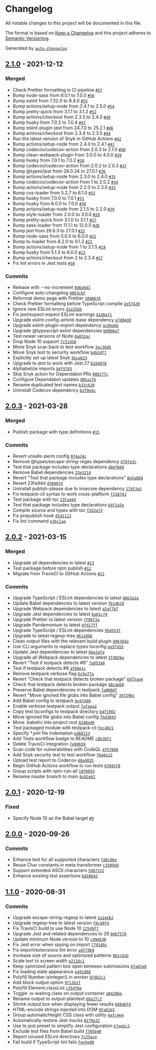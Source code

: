 # Changelog

All notable changes to this project will be documented in this file.

The format is based on [Keep a Changelog](https://keepachangelog.com/en/1.0.0/)
and this project adheres to [Semantic Versioning](https://semver.org/spec/v2.0.0.html).

Generated by [`auto-changelog`](https://github.com/CookPete/auto-changelog).

## [2.1.0](https://github.com/wimpyprogrammer/regex-to-strings/compare/2.0.3...2.1.0) - 2021-12-12

### Merged

- Check Prettier formatting in CI pipeline [`#57`](https://github.com/wimpyprogrammer/regex-to-strings/pull/57)
- Bump node-sass from 6.0.1 to 7.0.0 [`#56`](https://github.com/wimpyprogrammer/regex-to-strings/pull/56)
- Bump eslint from 7.32.0 to 8.4.0 [`#55`](https://github.com/wimpyprogrammer/regex-to-strings/pull/55)
- Bump actions/setup-node from 2.4.1 to 2.5.0 [`#54`](https://github.com/wimpyprogrammer/regex-to-strings/pull/54)
- Bump pretty-quick from 3.1.1 to 3.1.2 [`#52`](https://github.com/wimpyprogrammer/regex-to-strings/pull/52)
- Bump actions/checkout from 2.3.5 to 2.4.0 [`#49`](https://github.com/wimpyprogrammer/regex-to-strings/pull/49)
- Bump husky from 7.0.2 to 7.0.4 [`#47`](https://github.com/wimpyprogrammer/regex-to-strings/pull/47)
- Bump eslint-plugin-jest from 24.7.0 to 25.2.1 [`#46`](https://github.com/wimpyprogrammer/regex-to-strings/pull/46)
- Bump actions/checkout from 2.3.4 to 2.3.5 [`#44`](https://github.com/wimpyprogrammer/regex-to-strings/pull/44)
- Run the latest version of Snyk in GitHub Actions [`#42`](https://github.com/wimpyprogrammer/regex-to-strings/pull/42)
- Bump actions/setup-node from 2.4.0 to 2.4.1 [`#41`](https://github.com/wimpyprogrammer/regex-to-strings/pull/41)
- Bump codecov/codecov-action from 2.0.3 to 2.1.0 [`#40`](https://github.com/wimpyprogrammer/regex-to-strings/pull/40)
- Bump clean-webpack-plugin from 3.0.0 to 4.0.0 [`#39`](https://github.com/wimpyprogrammer/regex-to-strings/pull/39)
- Bump husky from 7.0.1 to 7.0.2 [`#38`](https://github.com/wimpyprogrammer/regex-to-strings/pull/38)
- Bump codecov/codecov-action from 2.0.2 to 2.0.3 [`#37`](https://github.com/wimpyprogrammer/regex-to-strings/pull/37)
- Bump @types/jest from 26.0.24 to 27.0.1 [`#36`](https://github.com/wimpyprogrammer/regex-to-strings/pull/36)
- Bump actions/setup-node from 2.3.0 to 2.4.0 [`#35`](https://github.com/wimpyprogrammer/regex-to-strings/pull/35)
- Bump codecov/codecov-action from 1 to 2.0.2 [`#34`](https://github.com/wimpyprogrammer/regex-to-strings/pull/34)
- Bump actions/setup-node from 2.2.0 to 2.3.0 [`#33`](https://github.com/wimpyprogrammer/regex-to-strings/pull/33)
- Bump css-loader from 5.2.7 to 6.1.0 [`#32`](https://github.com/wimpyprogrammer/regex-to-strings/pull/32)
- Bump husky from 7.0.0 to 7.0.1 [`#31`](https://github.com/wimpyprogrammer/regex-to-strings/pull/31)
- Bump husky from 6.0.0 to 7.0.0 [`#30`](https://github.com/wimpyprogrammer/regex-to-strings/pull/30)
- Bump actions/setup-node from 2.1.5 to 2.2.0 [`#29`](https://github.com/wimpyprogrammer/regex-to-strings/pull/29)
- Bump style-loader from 2.0.0 to 3.0.0 [`#28`](https://github.com/wimpyprogrammer/regex-to-strings/pull/28)
- Bump pretty-quick from 3.1.0 to 3.1.1 [`#27`](https://github.com/wimpyprogrammer/regex-to-strings/pull/27)
- Bump sass-loader from 11.1.1 to 12.0.0 [`#26`](https://github.com/wimpyprogrammer/regex-to-strings/pull/26)
- Bump jest from 26.6.3 to 27.0.1 [`#25`](https://github.com/wimpyprogrammer/regex-to-strings/pull/25)
- Bump node-sass from 5.0.0 to 6.0.0 [`#22`](https://github.com/wimpyprogrammer/regex-to-strings/pull/22)
- Bump ts-loader from 8.2.0 to 9.1.2 [`#21`](https://github.com/wimpyprogrammer/regex-to-strings/pull/21)
- Bump actions/setup-node from 1 to 2.1.5 [`#19`](https://github.com/wimpyprogrammer/regex-to-strings/pull/19)
- Bump husky from 5.1.3 to 6.0.0 [`#23`](https://github.com/wimpyprogrammer/regex-to-strings/pull/23)
- Bump actions/checkout from 2 to 2.3.4 [`#17`](https://github.com/wimpyprogrammer/regex-to-strings/pull/17)
- Fix lint errors in Jest tests [`#16`](https://github.com/wimpyprogrammer/regex-to-strings/pull/16)

### Commits

- Release with --no-increment [`9d6d4d1`](https://github.com/wimpyprogrammer/regex-to-strings/commit/9d6d4d11997331d0693ce637056837f42a20a3b5)
- Configure auto-changelog [`4063cbf`](https://github.com/wimpyprogrammer/regex-to-strings/commit/4063cbff99f91676e058b2310a80e00a098e0460)
- Reformat demo page with Prettier [`3096635`](https://github.com/wimpyprogrammer/regex-to-strings/commit/309663592af78695b4bd219a88fcfcea89fa41ff)
- Check Prettier formatting before TypeScript compile [`2e57420`](https://github.com/wimpyprogrammer/regex-to-strings/commit/2e57420d027d3d646cd6bd30b63b57f67eb548b9)
- Ignore new ESLint errors [`d1e25bb`](https://github.com/wimpyprogrammer/regex-to-strings/commit/d1e25bb2e9a865fbbc26d636c15e651e9dbe56ee)
- Fix jest/expect-expect ESLint warnings [`41d8af1`](https://github.com/wimpyprogrammer/regex-to-strings/commit/41d8af1e7b8db9a19470acee3630a655387cab61)
- Upgrade eslint-config-airbnb-base dependency [`e7d04dd`](https://github.com/wimpyprogrammer/regex-to-strings/commit/e7d04dd55c2ba52d20635294f46d28b1f0c2aed2)
- Upgrade eslint-plugin-import dependency [`ac04abb`](https://github.com/wimpyprogrammer/regex-to-strings/commit/ac04abbadecff89df5ba89a6fa7e46305eb1cc7d)
- Upgrade @typescript-eslint dependencies [`b0906e7`](https://github.com/wimpyprogrammer/regex-to-strings/commit/b0906e7d199e1d811e895455b1e98f5c55793981)
- Test newer versions of Node [`0a032ac`](https://github.com/wimpyprogrammer/regex-to-strings/commit/0a032acc6bcd1036152f32d4572a7600990b9870)
- Drop Node 10 support [`7c51d3d`](https://github.com/wimpyprogrammer/regex-to-strings/commit/7c51d3d2739302eb885a0e966ff29798e2f3e81e)
- Move Snyk scan back to test workflow [`3ac26db`](https://github.com/wimpyprogrammer/regex-to-strings/commit/3ac26db7b0f932a613dc69080bf5080e01034396)
- Move Snyk test to security workflow [`b4b2df7`](https://github.com/wimpyprogrammer/regex-to-strings/commit/b4b2df723eadebafcb5a26f6b1cdcfe2c74f74c5)
- Explicitly set up latest Snyk [`5bce623`](https://github.com/wimpyprogrammer/regex-to-strings/commit/5bce6237e133ec26f0b1301f299ced0ab82bc414)
- Upgrade ts-jest to work with Jest 27 [`b2d4878`](https://github.com/wimpyprogrammer/regex-to-strings/commit/b2d48785b0df0251b1ccd2cc0a163624918a81da)
- Alphabetize imports [`94f9703`](https://github.com/wimpyprogrammer/regex-to-strings/commit/94f970394f51d909001ae766bd23cee5bdce26ba)
- Skip Snyk action for Dependabot PRs [`08817fc`](https://github.com/wimpyprogrammer/regex-to-strings/commit/08817fc5f8ac7511179b2e499983ee2bb5df5f52)
- Configure Dependabot updates [`905a1f6`](https://github.com/wimpyprogrammer/regex-to-strings/commit/905a1f684eefdf10b358327bf33b0f2e42abbb10)
- Rename duplicated test names [`b15cb20`](https://github.com/wimpyprogrammer/regex-to-strings/commit/b15cb2005325c5ad27954e88c563385e10f14c38)
- Uninstall Codecov dependency [`62f9e4c`](https://github.com/wimpyprogrammer/regex-to-strings/commit/62f9e4cf819422a01987c710ecf465fca2bf7101)

## [2.0.3](https://github.com/wimpyprogrammer/regex-to-strings/compare/2.0.2...2.0.3) - 2021-03-28

### Merged

- Publish package with type definitions [`#15`](https://github.com/wimpyprogrammer/regex-to-strings/pull/15)

### Commits

- Revert unsafe-perm config [`074a24c`](https://github.com/wimpyprogrammer/regex-to-strings/commit/074a24c86bacc414999bca565faefb0a71464149)
- Remove @types/escape-string-regex dependency [`d79fe3c`](https://github.com/wimpyprogrammer/regex-to-strings/commit/d79fe3cad6d7f5ad0490cedbaab767f673d3f954)
- Test that package includes type declarations [`4047668`](https://github.com/wimpyprogrammer/regex-to-strings/commit/4047668c9750e2b1292b18b6503133b2211ba83f)
- Remove Babel dependencies [`23e3214`](https://github.com/wimpyprogrammer/regex-to-strings/commit/23e321401dd3cd8b06d362d16e5623d9c4190130)
- Revert "Test that package includes type declarations" [`8e5a864`](https://github.com/wimpyprogrammer/regex-to-strings/commit/8e5a864a717cd4331d2e96a0815af99a6ea83bcc)
- Revert 23fa44d [`d30987d`](https://github.com/wimpyprogrammer/regex-to-strings/commit/d30987dd6d368dd60155328cb9a00aad6b462ce1)
- Uninstall publish-please due to insecure dependency [`17df3a5`](https://github.com/wimpyprogrammer/regex-to-strings/commit/17df3a5a407cdd9f36761bf5ad04c00d4904dac9)
- Fix testpack-cli syntax to work cross-platform [`f218741`](https://github.com/wimpyprogrammer/regex-to-strings/commit/f218741d41e1a7e47044a181d9276d7ce8ca716f)
- Test package with tsc [`23fa44d`](https://github.com/wimpyprogrammer/regex-to-strings/commit/23fa44dba85d26e6cd3e4fae975922e91835ec9e)
- Test that package includes type declarations [`b4f1a5e`](https://github.com/wimpyprogrammer/regex-to-strings/commit/b4f1a5e11c65064b2f595c7c1189915730ea01cc)
- Compile source and types with tsc [`f262a73`](https://github.com/wimpyprogrammer/regex-to-strings/commit/f262a737a9e631711cd23e9daee888d800892763)
- Fix prepublish hook [`85d1113`](https://github.com/wimpyprogrammer/regex-to-strings/commit/85d11135699b22953acfb484082a1bc760a34dc3)
- Fix lint command [`e3bc1aa`](https://github.com/wimpyprogrammer/regex-to-strings/commit/e3bc1aa16ee3360a1d77508221190c6286734d1f)

## [2.0.2](https://github.com/wimpyprogrammer/regex-to-strings/compare/2.0.1...2.0.2) - 2021-03-15

### Merged

- Upgrade all dependencies to latest [`#13`](https://github.com/wimpyprogrammer/regex-to-strings/pull/13)
- Test package before npm publish [`#12`](https://github.com/wimpyprogrammer/regex-to-strings/pull/12)
- Migrate from TravisCI to GitHub Actions [`#11`](https://github.com/wimpyprogrammer/regex-to-strings/pull/11)

### Commits

- Upgrade TypeScript / ESLint dependencies to latest [`0863a2a`](https://github.com/wimpyprogrammer/regex-to-strings/commit/0863a2a11c65809f04477e9c7586270b1c1780a7)
- Update Babel dependencies to latest version [`fb14629`](https://github.com/wimpyprogrammer/regex-to-strings/commit/fb14629167abb494d5359a70eeb1ba53adb0f093)
- Upgrade Webpack dependencies to latest [`a5af7b7`](https://github.com/wimpyprogrammer/regex-to-strings/commit/a5af7b7b6861334e6c3647cb610edfcf2f3ec302)
- Upgrade Jest dependencies to latest [`ba61cf4`](https://github.com/wimpyprogrammer/regex-to-strings/commit/ba61cf498e10c7e3d9717587d0201e35927f8378)
- Upgrade Prettier to latest version [`ff96f3a`](https://github.com/wimpyprogrammer/regex-to-strings/commit/ff96f3a04dd1abfb2ad64576e12cc4010f20ff03)
- Upgrade Pandemonium to latest [`4fd17ff`](https://github.com/wimpyprogrammer/regex-to-strings/commit/4fd17ff2f7fb1249c7a6260bfc98d7ea9f490939)
- Upgrade TypeScript / ESLint dependencies [`95d553f`](https://github.com/wimpyprogrammer/regex-to-strings/commit/95d553f0472b6e9fedebb2ba511b6baa20c90107)
- Upgrade to latest regexp-tree [`061a9b6`](https://github.com/wimpyprogrammer/regex-to-strings/commit/061a9b66b45bbf6ff7fc09ae84fc34eef3a1a94b)
- Clean output files with the relevant build plugin [`d9638da`](https://github.com/wimpyprogrammer/regex-to-strings/commit/d9638da8099cc4095a256b495902b7e125118d12)
- Use CLI arguments to replace types tsconfig [`ee5f455`](https://github.com/wimpyprogrammer/regex-to-strings/commit/ee5f45567e40c3b62c8f5156c06ce2bb7f923011)
- Update Jest dependencies to latest [`bbe2afa`](https://github.com/wimpyprogrammer/regex-to-strings/commit/bbe2afa0f4b54f2f95d79f8796310483e4e9b48a)
- Upgrade all Webpack dependencies to latest [`3f402be`](https://github.com/wimpyprogrammer/regex-to-strings/commit/3f402be5fb853d6401d07ab3deb46d7220d60e8e)
- Revert "Test if testpack detects #9" [`7a053a6`](https://github.com/wimpyprogrammer/regex-to-strings/commit/7a053a6f18aaf6759b22acf743c6829e04dd346b)
- Test if testpack detects #9 [`af08e1c`](https://github.com/wimpyprogrammer/regex-to-strings/commit/af08e1c3c38b9a75808bd98533c32715aa3efea5)
- Remove testpack verbose flag [`6c9a77a`](https://github.com/wimpyprogrammer/regex-to-strings/commit/6c9a77ad10525bf79b8d6b136fc56c7bd14666d0)
- Revert "Check that testpack detects broken package" [`6d75aa4`](https://github.com/wimpyprogrammer/regex-to-strings/commit/6d75aa434e8ae526ff8217871aa31af4773afdfe)
- Check that testpack detects broken package [`48c4eb8`](https://github.com/wimpyprogrammer/regex-to-strings/commit/48c4eb8d9d82709357951aa6b68fb2967013f143)
- Preserve Babel dependencies in testpack [`7a060df`](https://github.com/wimpyprogrammer/regex-to-strings/commit/7a060df306b46526dd58376fb7212b261b028e81)
- Revert "Move ignored file globs into Babel config" [`347296c`](https://github.com/wimpyprogrammer/regex-to-strings/commit/347296cb98c2c92323989a5be154f7a496d16d54)
- Add Babel config to testpack [`bc67d88`](https://github.com/wimpyprogrammer/regex-to-strings/commit/bc67d88250e496bd482268eac759d480560ce3f8)
- Enable verbose testpack output [`7afaea2`](https://github.com/wimpyprogrammer/regex-to-strings/commit/7afaea2ed62cb785da837545c2fdf55fbd36f186)
- Copy test tsconfigs to testpack directory [`b4f1902`](https://github.com/wimpyprogrammer/regex-to-strings/commit/b4f19028233982217b15e9c1158163091ca2820c)
- Move ignored file globs into Babel config [`7bd3043`](https://github.com/wimpyprogrammer/regex-to-strings/commit/7bd30438be035253feff94b53c705d52d9bd90ff)
- Move .babelrc into project root [`8248e46`](https://github.com/wimpyprogrammer/regex-to-strings/commit/8248e463ef3f825398e65048dcd90655366ec23f)
- Test packaged module with testpack-cli [`fec4021`](https://github.com/wimpyprogrammer/regex-to-strings/commit/fec40219eba6496b7dfc1363fa8f614d82647ad1)
- Specify \*.yml file indentation [`ed68123`](https://github.com/wimpyprogrammer/regex-to-strings/commit/ed681236910793d5a814f39d7f06ae4db2e8459f)
- Add Tests workflow badge to README [`c8b30f1`](https://github.com/wimpyprogrammer/regex-to-strings/commit/c8b30f1bdf4d73390cb619c2071eac4be4789a31)
- Delete TravisCI integration [`7e90659`](https://github.com/wimpyprogrammer/regex-to-strings/commit/7e90659a5b72e7db3969f6462eaac6c02820a5d4)
- Scan code for vulnerabilities with CodeQL [`4f57660`](https://github.com/wimpyprogrammer/regex-to-strings/commit/4f5766027173b1df86af2d11db923f02772ef0f4)
- Add Snyk security test to test workflow [`f6e0a12`](https://github.com/wimpyprogrammer/regex-to-strings/commit/f6e0a12dd6add5bbe791f8dbea09000d88fd7928)
- Upload test report to Codecov [`40ad035`](https://github.com/wimpyprogrammer/regex-to-strings/commit/40ad0354f7bbf98f9da274817dfb577fe563957b)
- Begin GitHub Actions workflow to run tests [`67093f8`](https://github.com/wimpyprogrammer/regex-to-strings/commit/67093f893423630e9199d54530dce7639cc95e6f)
- Group scripts with npm-run-all [`18f0059`](https://github.com/wimpyprogrammer/regex-to-strings/commit/18f005974391f402ed6dd56cd92bebd1e18b3232)
- Rename master branch to main [`8c02eb2`](https://github.com/wimpyprogrammer/regex-to-strings/commit/8c02eb2be039b66c398e5e8fd62df58e9ecd06eb)

## [2.0.1](https://github.com/wimpyprogrammer/regex-to-strings/compare/2.0.0...2.0.1) - 2020-12-19

### Fixed

- Specify Node 10 as the Babel target [`#9`](https://github.com/wimpyprogrammer/regex-to-strings/issues/9)

## [2.0.0](https://github.com/wimpyprogrammer/regex-to-strings/compare/1.1.0...2.0.0) - 2020-09-26

### Commits

- Enhance test for all supported characters [`fd8c8be`](https://github.com/wimpyprogrammer/regex-to-strings/commit/fd8c8be78000f2eed35a92743842c51cf62852aa)
- Reuse Char constants in meta transformer [`c3509dd`](https://github.com/wimpyprogrammer/regex-to-strings/commit/c3509ddfed9a7fd362dc29bfd4abd87e8680def5)
- Support extended ASCII characters [`5987222`](https://github.com/wimpyprogrammer/regex-to-strings/commit/5987222d0e05a3a3491e08956bd52eaa971a4a9d)
- Enhance existing test assertions [`bd20642`](https://github.com/wimpyprogrammer/regex-to-strings/commit/bd20642ad15894a1b0725bb12a54dfffd76c7e88)

## [1.1.0](https://github.com/wimpyprogrammer/regex-to-strings/compare/1.0.0...1.1.0) - 2020-08-31

### Commits

- Upgrade escape-string-regexp to latest [`1a14eb2`](https://github.com/wimpyprogrammer/regex-to-strings/commit/1a14eb24f267ed78c3fab58d77fa659c2509c79c)
- Upgrade regexp-tree to latest version [`f0c48fd`](https://github.com/wimpyprogrammer/regex-to-strings/commit/f0c48fd2f9157f51f1b70a2f8374f24ff3d25972)
- Fix TravisCI build to use Node 10 [`12549ff`](https://github.com/wimpyprogrammer/regex-to-strings/commit/12549ff80d7450203bf39f60f5995e08756d6577)
- Upgrade Jest and related dependencies to 26 [`0db7578`](https://github.com/wimpyprogrammer/regex-to-strings/commit/0db7578e745a1452a488d535f4f7d871165a6e8b)
- Update minimum Node version to 10 [`cd9e630`](https://github.com/wimpyprogrammer/regex-to-strings/commit/cd9e630098eae799a9cedbfa1840786b60ce98c4)
- Fix Jest error when spying on import [`7791d8c`](https://github.com/wimpyprogrammer/regex-to-strings/commit/7791d8c385f9d1773497e5434e723e5cda06885a)
- Fix import/extensions lint error [`a9779b9`](https://github.com/wimpyprogrammer/regex-to-strings/commit/a9779b9d8fd09b8c062806b448ca5e9f3d042e71)
- Increase size of source and optimized patterns [`861cd1b`](https://github.com/wimpyprogrammer/regex-to-strings/commit/861cd1bd4d5ae19d29a438924ebdcf422b3f0c44)
- Scale text to screen width [`e211dc1`](https://github.com/wimpyprogrammer/regex-to-strings/commit/e211dc1224e73b51cbe7e18af232d131e4be90a6)
- Keep optimized pattern box open between submissions [`6fad1e8`](https://github.com/wimpyprogrammer/regex-to-strings/commit/6fad1e88f406e9b497f4be3069be3a21e85c625d)
- Fix loading state appearance [`e491d68`](https://github.com/wimpyprogrammer/regex-to-strings/commit/e491d68bde0ffc4585005b6e13d8ba870c8796ec)
- Polyfill Number.isInteger() in worker [`6fdb2c1`](https://github.com/wimpyprogrammer/regex-to-strings/commit/6fdb2c1a5337a39ee95be90a9d45a18dbc2a120f)
- Add block output option [`9f12b1f`](https://github.com/wimpyprogrammer/regex-to-strings/commit/9f12b1fbf3900261ea8f522da0382bb6fbb618ed)
- Polyfill Element.classList [`c354f6e`](https://github.com/wimpyprogrammer/regex-to-strings/commit/c354f6ec4ea954dbab1cc9d94f4649df2cac3b2f)
- Toggle .is-waiting class on output container [`a8428be`](https://github.com/wimpyprogrammer/regex-to-strings/commit/a8428be0ea3be8dafd371d0d4748115bb9d16f1b)
- Rename output to output-plaintext [`d8a27c2`](https://github.com/wimpyprogrammer/regex-to-strings/commit/d8a27c29ffc924754e377fb278a1bff81efbea22)
- Shrink output box when displaying fewer results [`68946f4`](https://github.com/wimpyprogrammer/regex-to-strings/commit/68946f448ff0db120260f35f5719c112841d8c46)
- HTML-encode strings injected into DOM [`9fa81b3`](https://github.com/wimpyprogrammer/regex-to-strings/commit/9fa81b325b512f2c0fc348d55c190b15cd8eba9b)
- Group automaticHeight CSS class with utility [`4afc4e4`](https://github.com/wimpyprogrammer/regex-to-strings/commit/4afc4e4d0566dd78c3d99a92703bdd0a6a8aab0d)
- Automatically restore Jest mocks [`8279e32`](https://github.com/wimpyprogrammer/regex-to-strings/commit/8279e32be4b1015aaf391914ba2132fb3a5c6cd2)
- Use ts-jest preset to simplify Jest configuration [`b7eebc2`](https://github.com/wimpyprogrammer/regex-to-strings/commit/b7eebc2bb28d915a91e8e5ed7d0d483d93a02c84)
- Exclude test files from Babel build [`f705b40`](https://github.com/wimpyprogrammer/regex-to-strings/commit/f705b4024678594099a517c4813eb70bad1f6005)
- Report unused ESLint directives [`7c25ace`](https://github.com/wimpyprogrammer/regex-to-strings/commit/7c25ace72e8f616ed5095eb662346e92db19c90e)
- Fail build if TypeScript lint fails [`fee5e00`](https://github.com/wimpyprogrammer/regex-to-strings/commit/fee5e00246d6dc7f0c0a244705b5a4eef94c332c)
